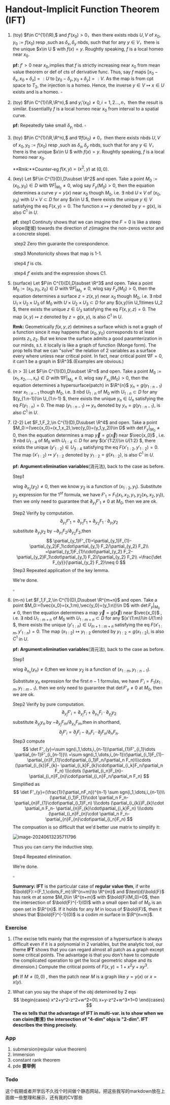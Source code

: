 # Handout-Implicit Function Theorem (IFT)

1. (toy) $f\in C^{1}(\R),$ and  $f'(x_0)>0$，then there exists  nbds $U,V$ of $x_0,y_0:=f(x_0)$ resp ,such as $\delta_{x},\delta_{y}$ nbds, such that for any $y\in V$，there is the unique $x\in U $ with $f(x)=y$. Roughtly speaking, $f$ is a local homeo near $x_0$.

   **pf:** $f'>0$ near $x_0$,implies that $f$ is strictly increasing near $x_0$ from mean value theorem or def of cts of derivative func. Thus, say $f$ maps $[x_0-\delta_x,x_0+\delta_x]=:U$ to $[y_0-\delta_y,y_0+\delta_y]=:V$. As the map is from cpt space to $T_2$, the injection is a homeo. Hence, the inverse $y\in V\mapsto x\in U$ exists and is a homeo.    $\square$ 

   

2. (toy) $f\in C^{1}(\R,\R^n),$ and  $y_i'(x_0)\neq 0,i=1,2\dots,n$，then the result is similar. Essentiallly $f$ is a local homeo near $x_0$ from interval to a spatial curve.

   **pf:** Repeatedly take small $\delta_{y_{i}}$ nbd.  $\square$ 

   

3. (toy) $f\in C^{1}(\R,\R^n),$ and  $\nabla f(x_0)\neq 0$，then there exists  nbds $U,V$ of $x_0,y_0:=f(x_0)$ resp ,such as $\delta_{x},\delta_{y}$ nbds, such that for any $y\in V$，there is the unique $x\in U $ with $f(x)=y$. Roughtly speaking, $f$ is a local homeo near $x_0$.

   **Rmk:**Counter-eg $f(x,y)=(x^2,y)$ at $(0,0)$.  

   

4. (key) Let $F\in C^{1}(D),D\subset \R^2$ and open. Take a point $M_0:=(x_0,y_0)\in D$ with $\nabla F|_{M_0}\neq 0$, wlog say $F_{y}(M_0)>0$, then the equation determines a curve $y=y(x)$ near $x_0$ though $M_0$, i.e. $\exists$ nbd  $U\times V$ of $(x_0,y_0)$ with $U\times V\subset D$ for any $x\in U $, there exists the unique $y\in V$ satisfying the eq $F(x,y)=0$. The function $x\mapsto y$ denoted by $y=g(x)$, is also $C^1$ in $U$.

   **pf:** step1 Continuty shows that we can imagine the $F=0$ is like a steep slope(陡坡) towards the direction of $z$(imagine the non-zeros vector and a concrete slope).

   ​	step2 Zero thm guarante the corespondence.

   ​	step3 Monotonicity shows that map is 1-1.

   ​	step4 $f$ is cts.

   ​	step4 $f'$ exists and the expression shows C1.

   

5. (surface) Let $F\in C^{1}(D),D\subset \R^3$ and open. Take a point $M_0:=(x_0,y_0,z_0)\in D$ with $\nabla F|_{M_0}\neq 0$, wlog say $F_{z}(M_0)>0$, then the equation determines a surface $z=z(x,y)$ near $x_0$ though $M_0$, i.e. $\exists$ nbd  $U_1\times  U_2\times U_3$ of $M_0$ with $U\times U_2\times U_3\subset D$ for any $(x,y)\in U_1\times U_2 $, there exists the unique $z\in U_3$ satisfying the eq $F(x,y,z)=0$. The map $(x,y)\mapsto z$ denoted by $z=g(x,y)$, is also $C^1$ in $U$.

   **Rmk:** Geometrically $f(x,y,z)$ detmines a surface which is not a graph of a function since it may happens that $(x_0,y_0)$ corresponds to at least points $z_1,z_2$. But we know the surface admits a good paramterization in our minds, s.t. it locally is like a graph of function (Monge form). The prop tells that we can "solve" the relation of 2 variables as a surface every where unless near critical point. In fact, near critical point $\nabla F=0$, it can't be a graph in $\R^3$.(Examples are obvious.)



6. ($n>3$) Let $F\in C^{1}(D),D\subset \R^n$ and open. Take a point $M_0:=(x_1,x_2,\dots,x_n)\in D$ with $\nabla F|_{M_0}\neq 0$, wlog say $F_{x_n}(M_0)>0$, then the equation determines a hypersurface(patch) in $\R^{n}$ $y_n=g(y_{1:n-1})$ near $x_{1:n-1}$ though $M_0$, i.e. $\exists$ nbd  $U_{1:n}$ of $M_0$ with $U_{1:n}\subset D$ for any $(y_{1:n-1})\in U_{1:n-1} $, there exists the unique $y_n\in U_n$ satisfying the eq $F(y_{1:n})=0$. The map $(y_{1:n-1})\mapsto y_{n}$ denoted by $y_n=g(y_{1:n-1})$, is also $C^1$ in $U$.

   

7. (2-2) Let $F_1,F_2,\in C^{1}(D),D\subset \R^4$ and open. Take a point $M_0:=(\vec{x_0}=(x_1,x_2),\vec{y_0}=(y_1,y_2))\in D$ with $\det F_y|_{M_0}\neq 0$, then the equation determines a map  $\vec{y}=g(\vec{x})$ near $\vec{x_0}$ , i.e. $\exists$ nbd  $U_{1:4}$ of $M_0$ with $U_{1:4}\subset D$ for any $(x'_{1:2})\in U_{1:2} $, there exists the unique  $(y'_{1:2})\in U_{3:4}$ satisfying the eq $F(x'_{1:2},y'_{1:2})=0$. The map $(x'_{1:2})\mapsto y'_{1:2}$ denoted by $y_{1:2}=g(x_{1:2})$, is also $C^1$ in $U$.

   **pf:** **Argument:elimination variables**(消元法), back to the case as before.

   Step1 

   wlog $\partial_{x_2}(y_2)\neq 0$, then we know $y_2$ is a function of $(x_{1:2},y_1)$. Substitute $y_2$ expression for the $1^{st}$ formula, we have $F'_1=F_1(x_1,x_2,y_1,y_2(x_1,x_2,y_1))$, then we only need to guarantee that $\partial_{y_1}F'_{1}\neq 0$ at $M_0$, then we are ok.

   Step2 Verify by computation.
   $$
   \partial_{y_1}F'_{1}=\partial_{y_1}F_{1}+\partial_{y_2}F_1\cdot\partial_{y_1}y_{2}
   $$
   substitute $\partial_{y_1}y_{2}$ by $-\partial_{y_1} F_2/\partial_{y_2} F_2$,then
   $$
   \partial_{y_1}F'_{1}=\partial_{y_1}F_{1}-\partial_{y_2}F_1\cdot\partial_{y_1} F_2/\partial_{y_2} F_2\\
   =\partial_{y_1}F_{1}\cdot\partial_{y_2} F_2-\partial_{y_2}F_1\cdot\partial_{y_1} F_2)/\partial_{y_2} F_2\\
   =\frac{\det F_{y}}{\partial_{y_2} F_2}\neq 0
   $$
    Step3 Repeated application of the key lemma.

   We're done.

   $\square$

8. (m-n) Let $F_1,F_2,\in C^{1}(D),D\subset \R^{m+n}$ and open. Take a point $M_0:=(\vec{x_0}=(x_1:m),\vec{y_0}=(y_1:n))\in D$ with $\det F_y|_{M_0}\neq 0$, then the equation determines a map  $\vec{y}=g(\vec{x})$ near $\vec{x_0}$ , i.e. $\exists$ nbd  $U_{1:m+n}$ of $M_0$ with $U_{1:m+n}\subset D$ for any $(x'_{1:m})\in U_{1:m} $, there exists the unique  $(y'_{1:n})\in U_{m+1:m+n}$ satisfying the eq $F(x'_{1:m},y'_{1:n})=0$. The map $(x_{1:2})\mapsto y_{1:2}$ denoted by $y_{1:2}=g(x_{1:2})$, is also $C^1$ in $U$.

   **pf:** **Argument:elimination variables**(消元法), back to the case as before.

   Step1 

   wlog $\partial_{x_n}(y_n)\neq 0$,then we know $y_2$ is a function of $(x_{1:m},y_{1:n-1})$. 

   Substitute $y_n$ expression for the first $n-1$ formulas, we have $F'_i=F_1(x_{1:m},y_{1:m-1})$, then we only need to guarantee that $\det F'_{y}\neq 0$ at $M_0$, then we are ok.

   Step2 Verify by pure computation.
   $$
   \partial_{y_j}F'_{i}=\partial_{y_j}F_{i}+\partial_{y_n}F_i\cdot\partial_{y_j}y_{2}
   $$
   substitute $\partial_{y_j}y_{n}$ by $-\partial_{y_j} F_m/\partial_{y_n} F_m$,then in shorthand,
   $$
   \partial_{j}F'_{i}=\partial_{j}F_{i}-\partial_{n}F_i\cdot\partial_{j}F_n/\partial_n F_n.
   $$
   Step3 compute 
   $$
   \det F'_{y}=\sum sgn(i_1,\dots,i_{n-1})\partial_{1}F'_{i_1}\dots \partial_{n-1}F'_{i_{n-1}}\\
   =\sum sgn(i_1,\dots,i_{n-1})(\partial_{i_1}F_{1}-\partial_{n}F_{1}\cdot\partial_{i_1}F_n/\partial_n F_n)\\\cdots
   (\partial_{i_{k}}F_{k}-
   \partial_{i_k}F_{k}\cdot\partial_{i_k}F_n/\partial_n F_n)
   \\\cdots
   (\partial_{i_n}F_{n}-
   \partial_{i_n}F_{n}\cdot\partial_{i_n}F_n/\partial_n F_n)
   $$
   Simplified as 
   $$
   \det F'_{y}=(\frac{1}{\partial_nF_n})^{n-1}
   \sum sgn(i_1,\dots,i_{n-1})\\
   (\partial_{i_1}F_{1}\cdot \partial_n F_n-\partial_{n}F_{1}\cdot\partial_{i_1}F_n)
   \\\cdots
   (\partial_{i_{k}}F_{k}\cdot \partial_n F_n-
   \partial_{n}F_{k}\cdot\partial_{i_k}F_n)
   \\\cdots
   (\partial_{i_n}F_{n}\cdot \partial_n F_n-
   \partial_{n}F_{n}\cdot\partial_{i_n}F_n)
   $$
   The compuation is so difficult that we'd better use matrix to simplify it:

   ![image-20240613235711796](imgs/image-20240613235711796.png)

   Thus you can carry the inductive step.

   Step4 Repeated elimination.

   We're done.

   $\square$

   

   **Summary:** **IFT** is the particular case of **regular value thm**, if write $\bold{F}:=(F_1,\cdots,F_m):\R^{n+m}\to \R^{m}$ and $\text{d}\bold{F}$ has rank $m$ at some $M_0\in \R^{n+m}$ with $\bold{F}(M_0)=0$, then the intersection of $\bold{F}^{-1}(0)$  with a small open ball of $M_0$ is an open set in $\R^{n}$. If it holds for any $M$ in locus of $\bold{F}$, then it shows that $\bold{F}^{-1}(0)$ is a codim $m$ surface in $\R^{n+m}$.

   

### Exercise

1. (The excise tells mainly that the expression of a hypersurface is always  difficult even if it is a polynomial in 2 variables, but the analytic tool, our theme **IFT** shows that you can regard almost all patch as a graph except some critical points. The advantage is that you don't have to compute the complicated operation to get the local geometric shape and its dimension.) Compute the critical points of $F(x,y)=1+x^2y+xy^3$.

   **pf:** If $M\neq (0,0)$ , then the patch near $M$ is a graph like $y=y(x)$ or $x=x(y)$.

2. What can you say the shape of the obj detemined by 2 eqs 
   $$
   \begin{cases}
   x^2+y^2-z^2+w^2=0\\
   x+y-z^2+w^3+1=0
   \end{cases}
   $$
   **The ex tells that the advantage of IFT  in multi-var. is to show when we can claim(断言) the intersection of "$4$-dim" objs is "2-dim". IFT describes the thing precisely.** 

### App

1. submersion(regular value theorem)
2. immersion
3. constant rank theorem
4. pde **要举例**



### Todo

这个假期或者开学后不久找个时间做个静态网站，把这些我写的markdown放在上面做一些整理和展示，还有我的CV那些